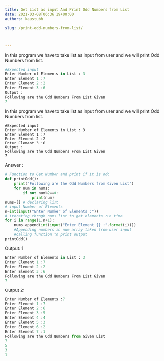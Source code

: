```yaml
---
title: Get List as input And Print Odd Numbers from List
date: 2021-03-08T06:36:19+00:00
authors: kaustubh

slug: /print-odd-numbers-from-list/



---
```

In this program we have to take list as input from user and we will print Odd Numbers from list.

```python title="file.py"
#Expected input
Enter Number of Elements in List : 3
Enter Element 1 :7
Enter Element 2 :2
Enter Element 3 :6
Output :
Following are the Odd Numbers From List Given
7

```




 In this program we have to take list as input from user and we will print Odd Numbers from list.




```
#Expected input
Enter Number of Elements in List : 3
Enter Element 1 :7
Enter Element 2 :2
Enter Element 3 :6
Output :
Following are the Odd Numbers From List Given
7
```

Answer :

```python title="file.py"
# Function to Get Number and print if it is odd
def printOdd():
    print("Following are the Odd Numbers from Given List")
    for num in nums:
        if not num%2==0:
            print(num)
nums=[] # declaring list
# input Number of Elements
n=int(input("Enter Number of Elements :"))
# iterating throgh nums list to get elements run time
for i in range(1,n+1):
    nums.append(int(input("Enter Element {} :".format(i))))
    #Appending numbers in num array taken from user input
    #calling function to print output
printOdd()

```

Output: 1

```python title="file.py"
Enter Number of Elements in List : 3
Enter Element 1 :7
Enter Element 2 :2
Enter Element 3 :6
Following are the Odd Numbers From List Given
7
```

Output 2:

```python title="file.py"
Enter Number of Elements :7
Enter Element 1 :7
Enter Element 2 :6
Enter Element 3 :5
Enter Element 4 :4
Enter Element 5 :3
Enter Element 6 :2
Enter Element 7 :1
Following are the Odd Numbers from Given List
7
5
3
1
```

